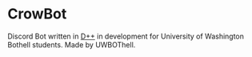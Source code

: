 # CrowBot
Discord Bot written in [D++](https://github.com/brainboxdotcc/DPP) in development for University of Washington Bothell students.
Made by UWBOThell.
